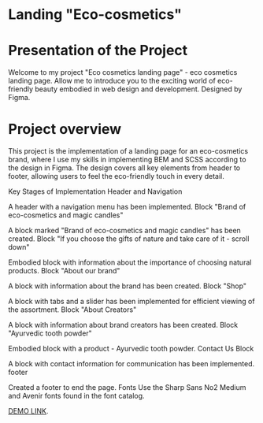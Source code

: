 # Landing "Eco-cosmetics"

# Presentation of the Project

Welcome to my project "Eco cosmetics landing page" - eco cosmetics landing page. Allow me to introduce you to the exciting world of eco-friendly beauty embodied in web design and development. Designed by Figma.

# Project overview

This project is the implementation of a landing page for an eco-cosmetics brand, where I use my skills in implementing BEM and SCSS according to the design in Figma. The design covers all key elements from header to footer, allowing users to feel the eco-friendly touch in every detail.

Key Stages of Implementation
Header and Navigation

A header with a navigation menu has been implemented.
Block "Brand of eco-cosmetics and magic candles"

A block marked "Brand of eco-cosmetics and magic candles" has been created.
Block "If you choose the gifts of nature and take care of it - scroll down"

Embodied block with information about the importance of choosing natural products.
Block "About our brand"

A block with information about the brand has been created.
Block "Shop"

A block with tabs and a slider has been implemented for efficient viewing of the assortment.
Block "About Creators"

A block with information about brand creators has been created.
Block "Ayurvedic tooth powder"

Embodied block with a product - Ayurvedic tooth powder.
Contact Us Block

A block with contact information for communication has been implemented.
footer

Created a footer to end the page.
Fonts
Use the Sharp Sans No2 Medium and Avenir fonts found in the font catalog.

 [DEMO LINK](https://denys2.github.io/Portfolio-landing-pages/).
